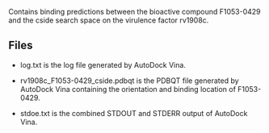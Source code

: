 Contains binding predictions between the bioactive compound F1053-0429 and the cside search space on the virulence factor rv1908c.

## Files

- log.txt is the log file generated by AutoDock Vina.

- rv1908c_F1053-0429_cside.pdbqt is the PDBQT file generated by AutoDock Vina containing the orientation and binding location of F1053-0429.

- stdoe.txt is the combined STDOUT and STDERR output of AutoDock Vina.

